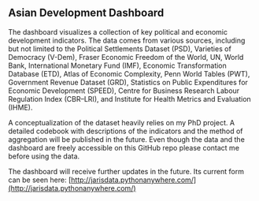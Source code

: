 ## Asian Development Dashboard

The dashboard visualizes a collection of key political and economic development indicators. The data comes from various sources, including but not limited to the Political Settlements Dataset (PSD), Varieties of Democracy (V-Dem), Fraser Economic Freedom of the World, UN, World Bank, International Monetary Fund (IMF), Economic Transformation Database (ETD), Atlas of Economic Complexity, Penn World Tables (PWT), Government Revenue Dataset (GRD), Statistics on Public Expenditures for Economic Development (SPEED), Centre for Business Research Labour Regulation Index (CBR–LRI), and Institute for Health Metrics and Evaluation (IHME).

A conceptualization of the dataset heavily relies on my PhD project. A detailed codebook with descriptions of the indicators and the method of aggregation will be published in the future. Even though the data and the dashboard are freely accessible on this GitHub repo please contact me before using the data.

The dashboard will receive further updates in the future. Its current form can be seen here: [http://jarisdata.pythonanywhere.com/](http://jarisdata.pythonanywhere.com/)

